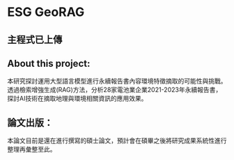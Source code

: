 # ESG GeoRAG

## 主程式已上傳

## About this project:
本研究探討運用大型語言模型進行永續報告書內容環境特徵摘取的可能性與挑戰。透過檢索增強生成(RAG)方法，分析28家電池業企業2021-2023年永續報告書，探討AI技術在摘取地理與環境相關資訊的應用效果。

## 論文出版：
本論文目前是還在進行撰寫的碩士論文，預計會在碩畢之後將研究成果系統性進行整理再彙整至此。
